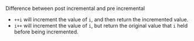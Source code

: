 Difference between post incremental and pre incremental

- ```++i``` will increment the value of ```i```, and then return the incremented value.
- ```i++``` will increment the value of ```i```, but return the original value that ```i``` held before being incremented.
